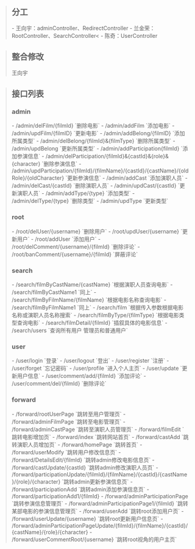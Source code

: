 > <h2>分工</h2>
> - 王向宇：adminController、RedirectController
> - 兰金荣：RootController、SearchController<
> - 陈奇：UserController

> <h2>整合修改</h2>
> <p>王向宇</p>

> <h2>接口列表</h2>
> <h3>admin</h3>
> - /admin/delFilm/{filmId} `删除电影`
> - /admin/addFilm `添加电影`
> - /admin/updFilm/{filmID} `更新电影`
> - /admin/addBelong/{filmID} `添加所属类型`
> - /admin/delBelong/{filmId}&{filmType} `删除所属类型`
> - /admin/updBelong `更新所属类型`
> - /admin/addParticipation{filmId} `添加参演信息`
> - /admin/delParticipation/{filmId}&{castId}&{role}&{character} `删除参演信息`
> - /admin/updParticipation/{filmId}/{filmName}/{castId}/{castName}/{oldRole}/{oldCharacter} `更新参演信息`
> - /admin/addCast `添加演职人员`
> - /admin/delCast/{castId} `删除演职人员`
> - /admin/updCast/{castId} `更新演职人员`
> - /admin/addType/{type} `添加类型`
> - /admin/delType/{type} `删除类型`
> - /admin/updType `更新类型`
>
> <h3>root</h3>
> - /root/delUser/{username} `删除用户`
> - /root/updUser/{username} `更新用户`
> - /root/addUser `添加用户`
> - /root/delComment/{username}/{filmId} `删除评论`
> - /root/banComment/{username}/{filmId} `屏蔽评论`
>
> <h3>search</h3>
> - /search/filmByCastName/{castName} `根据演职人员查询电影`
> - /search/filmByCastName1 `同上`
> - /search/filmByFilmName/{filmName} `根据电影名称查询电影`
> - /search/filmByFilmName1 `同上`
> - /search/film `根据传入参数根据电影名称或演职人员名称搜索`
> - /search/filmByType/{filmType} `根据电影类型查询电影`
> - /search/filmDetail/{filmId} `插叙具体的电影信息`
> - /search/users `查询所有用户 管理员和普通用户`
>
> <h3>user</h3>
> - /user/login `登录`
> - /user/logout `登出`
> - /user/register `注册`
> - /user/forget `忘记密码`
> - /user/profile `进入个人主页`
> - /user/update `更新用户信息`
> - /user/comment/add/{filmId} `添加评论`
> - /user/comment/del/{filmId} `删除评论`
>
> <h3>forward</h3>
> - /forward/rootUserPage `跳转至用户管理页`
> - /forward/adminFilmPage `跳转至电影管理页`
> - /forward/adminCastPage `跳转至演职人员管理页`
> - /forward/filmEdit `跳转电影增加页`
> - /forward/index `跳转网站首页`
> - /forward/castAdd `跳转演职人员增加页`
> - /forward/homePage `跳转首页`
> - /forward/userModify `跳转用户修改信息页`
> - /forward/DetailsEdit/{filmId} `跳转admin修改电影信息页`
> - /forward/castUpdate/{castId} `跳转admin修改演职人员页`
> - /forward/participationUpdate/{filmId}/{filmName}/{castId}/{castName}/{role}/{character} `跳转admin更新参演信息页`
> - /forward/participationAdd `跳转admin添加参演信息页`
> - /forward/participationAdd1/{filmId}
> - /forward/adminParticipationPage `跳转参演信息管理页`
> - /forward/adminParticipationPage1/{filmId} `跳转某部电影的参演信息管理页`
> - /forward/userAdd `跳转root添加用户页`
> - /forward/userUpdate/{username} `跳转root更新用户信息页`
> - /forward/adminParticipationPageUpdate/{filmId}/{filmName}/{castId}/{castName}/{role}/{character}
> - /forward/userCommentRoot/{username} `跳转root视角的用户主页`